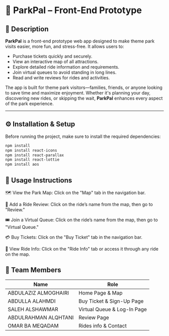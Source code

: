 # 🎢 ParkPal – Front-End Prototype

## 📘 Description

**ParkPal** is a front-end prototype web app designed to make theme park visits easier, more fun, and stress-free. It allows users to:

- Purchase tickets quickly and securely.
- View an interactive map of all attractions.
- Explore detailed ride information and requirements.
- Join virtual queues to avoid standing in long lines.
- Read and write reviews for rides and activities.

The app is built for theme park visitors—families, friends, or anyone looking to save time and maximize enjoyment. Whether it's planning your day, discovering new rides, or skipping the wait, **ParkPal** enhances every aspect of the park experience.

---

## ⚙️ Installation & Setup

Before running the project, make sure to install the required dependencies:

```bash
npm install
npm install react-icons
npm install react-parallax
npm install react-lottie
npm install aos
```

## 📖 Usage Instructions
🗺️ View the Park Map: Click on the "Map" tab in the navigation bar.

📝 Add a Ride Review: Click on the ride’s name from the map, then go to "Review."

🎟️ Join a Virtual Queue: Click on the ride’s name from the map, then go to "Virtual Queue."

💳 Buy Tickets: Click on the "Buy Ticket" tab in the navigation bar.

🎠 View Ride Info: Click on the "Ride Info" tab or access it through any ride on the map.

## 👥 Team Members

| Name           | Role              |
|----------------|-------------------|
| ABDULAZIZ ALMOGHAIRI | Home Page & Map |
| ABDULLA ALAHMDI | Buy Ticket & Sign-Up Page|
| SALEH ALSHAWMAR | Virtual Queue & Log-In Page |
| ABDULRAHMAN ALQHTANI | Review Page |
| OMAR BA MEQADAM | Rides info & Contact |
